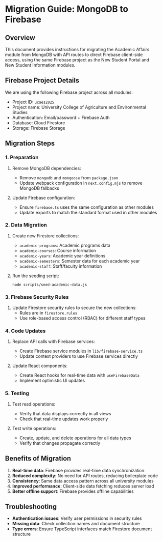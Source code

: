 # Migration Guide: MongoDB to Firebase

## Overview

This document provides instructions for migrating the Academic Affairs module from MongoDB with API routes to direct Firebase client-side access, using the same Firebase project as the New Student Portal and New Student Information modules.

## Firebase Project Details

We are using the following Firebase project across all modules:
- Project ID: `ucaes2025`
- Project name: University College of Agriculture and Environmental Studies
- Authentication: Email/password + Firebase Auth
- Database: Cloud Firestore
- Storage: Firebase Storage

## Migration Steps

### 1. Preparation

1. Remove MongoDB dependencies:
   - Remove `mongodb` and `mongoose` from `package.json`
   - Update webpack configuration in `next.config.mjs` to remove MongoDB fallbacks

2. Update Firebase configuration:
   - Ensure `firebase.ts` uses the same configuration as other modules
   - Update exports to match the standard format used in other modules

### 2. Data Migration

1. Create new Firestore collections:
   - `academic-programs`: Academic programs data
   - `academic-courses`: Course information
   - `academic-years`: Academic year definitions
   - `academic-semesters`: Semester data for each academic year
   - `academic-staff`: Staff/faculty information

2. Run the seeding script:
   ```
   node scripts/seed-academic-data.js
   ```

### 3. Firebase Security Rules

1. Update Firestore security rules to secure the new collections:
   - Rules are in `firestore.rules`
   - Use role-based access control (RBAC) for different staff types

### 4. Code Updates

1. Replace API calls with Firebase services:
   - Create Firebase service modules in `lib/firebase-service.ts`
   - Update context providers to use Firebase services directly

2. Update React components:
   - Create React hooks for real-time data with `useFirebaseData`
   - Implement optimistic UI updates

### 5. Testing

1. Test read operations:
   - Verify that data displays correctly in all views
   - Check that real-time updates work properly

2. Test write operations:
   - Create, update, and delete operations for all data types
   - Verify that changes propagate correctly

## Benefits of Migration

1. **Real-time data**: Firebase provides real-time data synchronization
2. **Reduced complexity**: No need for API routes, reducing boilerplate code
3. **Consistency**: Same data access pattern across all university modules
4. **Improved performance**: Client-side data fetching reduces server load
5. **Better offline support**: Firebase provides offline capabilities

## Troubleshooting

- **Authentication issues**: Verify user permissions in security rules
- **Missing data**: Check collection names and document structure
- **Type errors**: Ensure TypeScript interfaces match Firestore document structure 